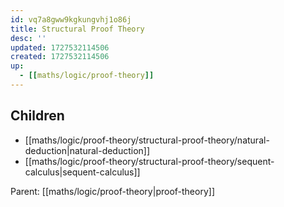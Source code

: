 ```yaml
---
id: vq7a8gww9kgkungvhj1o86j
title: Structural Proof Theory
desc: ''
updated: 1727532114506
created: 1727532114506
up:
  - [[maths/logic/proof-theory]]
---
```


<!-- CHILDREN: auto-generated, do not edit -->

## Children
- [[maths/logic/proof-theory/structural-proof-theory/natural-deduction|natural-deduction]]
- [[maths/logic/proof-theory/structural-proof-theory/sequent-calculus|sequent-calculus]]

<!-- /CHILDREN -->

<!-- PARENT: auto -->
Parent: [[maths/logic/proof-theory|proof-theory]]
<!-- /PARENT -->
